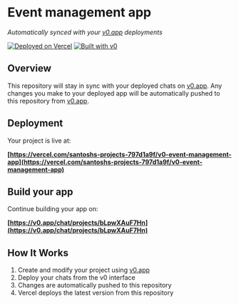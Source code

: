 # Event management app

*Automatically synced with your [v0.app](https://v0.app) deployments*

[![Deployed on Vercel](https://img.shields.io/badge/Deployed%20on-Vercel-black?style=for-the-badge&logo=vercel)](https://vercel.com/santoshs-projects-797d1a9f/v0-event-management-app)
[![Built with v0](https://img.shields.io/badge/Built%20with-v0.app-black?style=for-the-badge)](https://v0.app/chat/projects/bLpwXAuF7Hn)

## Overview

This repository will stay in sync with your deployed chats on [v0.app](https://v0.app).
Any changes you make to your deployed app will be automatically pushed to this repository from [v0.app](https://v0.app).

## Deployment

Your project is live at:

**[https://vercel.com/santoshs-projects-797d1a9f/v0-event-management-app](https://vercel.com/santoshs-projects-797d1a9f/v0-event-management-app)**

## Build your app

Continue building your app on:

**[https://v0.app/chat/projects/bLpwXAuF7Hn](https://v0.app/chat/projects/bLpwXAuF7Hn)**

## How It Works

1. Create and modify your project using [v0.app](https://v0.app)
2. Deploy your chats from the v0 interface
3. Changes are automatically pushed to this repository
4. Vercel deploys the latest version from this repository